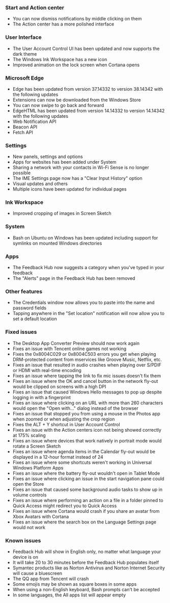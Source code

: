 ### Start and Action center
- You can now dismiss notifications by middle clicking on them
- The Action center has a more polished interface

### User Interface
- The User Account Control UI has been updated and now supports the dark theme
- The Windows Ink Workspace has a new icon
- Improved animation on the lock screen when Cortana opens

### Microsoft Edge
- Edge has been updated from version 37.14332 to version 38.14342 with the following updates
 - Extensions can now be downloaded from the Windows Store
 - You can now swipe to go back and forward
- EdgeHTML has been updated from version 14.14332 to version 14.14342 with the following updates
 - Web Notification API
 - Beacon API
 - Fetch API

### Settings
- New panels, settings and options
 - Apps for websites has been added under System
 - Sharing a network with your contacts in Wi-Fi Sense is no longer possible
 - The IME Settings page now has a "Clear Input History" option
- Visual updates and others
 - Multiple icons have been updated for individual pages

### Ink Workspace
- Improved cropping of images in Screen Sketch

### System
- Bash on Ubuntu on Windows has been updated including support for symlinks on mounted Windows directories

### Apps
- The Feedback Hub now suggests a category when you've typed in your feedback
- The "Alerts" page in the Feedback Hub has been removed

### Other features
- The Credentials window now allows you to paste into the name and password fields
- Tapping anywhere in the "Set location" notification will now allow you to set a default location

### Fixed issues
- The Desktop App Converter Preview should now work again
- Fixes an issue with Tencent online games not working
- Fixes the 0x8004C029 or 0x8004C503 errors you get when playing DRM-protected content from mservices like Groove Music, Netflix, etc.
- Fixes an issue that resulted in audio crashes when playing over S/PDIF or HDMI with real-time encoding
- Fixes an issue where tapping the link to fix mic issues doesn't fix them
- Fixes an issue where the OK and cancel button in the network fly-out would be clipped on screens with a high DPI
- Fixes an issue that caused Windows Hello messages to pop up despite logging in with a fingerprint
- Fixes an issue where clicking on an URL with more than 260 characters would open the "Open with..." dialog instead of the browser
- Fixes an issue that stopped you from using a mouse in the Photos app when zoomed or when adjusting the crop region
- Fixes the ALT + Y shortcut in User Account Control
- Fixes an issue with the Action centers icon not being showed correctly at 175% scaling
- Fixes an issue where devices that work natively in portrait mode would rotate a Screen Sketch
- Fixes an issue where agenda items in the Calendar fly-out would be displayed in a 12-hour format instead of 24
- Fixes an issue where some shortcuts weren't working in Universal Windows Platform Apps
- Fixes an issue where the battery fly-out wouldn't open in Tablet Mode
- Fixes an issue where clicking an issue in the start navigation pane could open the Store
- Fixes an issue that caused some background audio tasks to show up in volume controls
- Fixes an issue where performing an action on a file in a folder pinned to Quick Access might redirect you to Quick Access
- Fixes an issue where Cortana would crash if you share an avatar from Xbox Avatars with Cortana
- Fixes an issue where the search box on the Language Settings page would not work

### Known issues
- Feedback Hub will show in English only, no matter what language your device is on
- It will take 20 to 30 minutes before the Feedback Hub populates itself
- Symantec products like as Norton Antivirus and Norton Internet Security will cause a bluescreen
- The QQ app from Tencent will crash
- Some emojis may be shown as square boxes in some apps
- When using a non-English keyboard, Bash prompts can't be accepted
- In some languages, the All apps list will appear empty
